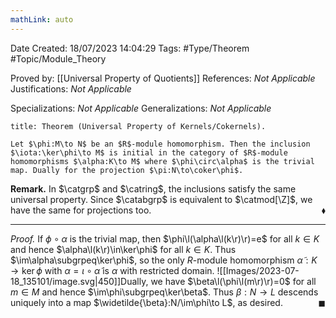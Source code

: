 ```yaml
---
mathLink: auto
---
```


<div class="topSpace"></div>

Date Created: 18/07/2023 14:04:29
Tags: #Type/Theorem #Topic/Module_Theory

Proved by: [[Universal Property of Quotients]]
References: <i>Not Applicable</i>
Justifications: <i>Not Applicable</i>

Specializations: <i>Not Applicable</i>
Generalizations: <i>Not Applicable</i>

``` ad-Theorem
title: Theorem (Universal Property of Kernels/Cokernels).

Let $\phi:M\to N$ be an $R$-module homomorphism. Then the inclusion $\iota:\ker\phi\to M$ is initial in the category of $R$-module homomorphisms $\alpha:K\to M$ where $\phi\circ\alpha$ is the trivial map. Dually for the projection $\pi:N\to\coker\phi$.

```

<b>Remark.</b> In $\catgrp$ and $\catring$, the inclusions satisfy the same universal property. Since $\catabgrp$ is equivalent to $\catmod[\Z]$, we have the same for projections too.<span style="float:right;">$\blacklozenge$</span>

---

<i>Proof.</i> If $\phi\circ\alpha$ is the trivial map, then $\phi\l(\alpha\l(k\r)\r)=e$ for all $k\in K$ and hence $\alpha\l(k\r)\in\ker\phi$ for all $k\in K$. Thus $\im\alpha\subgrpeq\ker\phi$, so the only $R$-module homomorphism $\widetilde{\alpha}:K\to\ker\phi$ with $\alpha=\iota\circ\widetilde{\alpha}$ is $\alpha$ with restricted domain.
![[Images/2023-07-18_135101/image.svg|450]]Dually, we have $\beta\l(\phi\l(m\r)\r)=0$ for all $m\in M$ and hence $\im\phi\subgrpeq\ker\beta$. Thus $\beta:N\to L$ descends uniquely into a map $\widetilde{\beta}:N/\im\phi\to L$, as desired.<span style="float:right;">$\blacksquare$</span>
